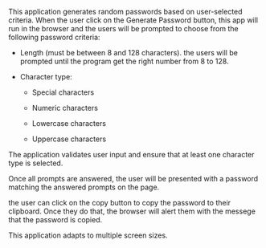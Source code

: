 This application generates random passwords based on user-selected criteria. 
When the user click on the Generate Password button, this app will run in the browser and the users will be prompted to choose from the following password criteria:

* Length (must be between 8 and 128 characters). the users will be prompted until the program get the right number from 8 to 128.

* Character type:

  * Special characters

  * Numeric characters

  * Lowercase characters

  * Uppercase characters

The application validates user input and ensure that at least one character type is selected.

Once all prompts are answered, the user will be presented with a password matching the answered prompts on the page.

the user can click on the copy button to copy the password to their clipboard. Once they do that, the browser will alert them with the messege that the password is copied.

This application adapts to multiple screen sizes.